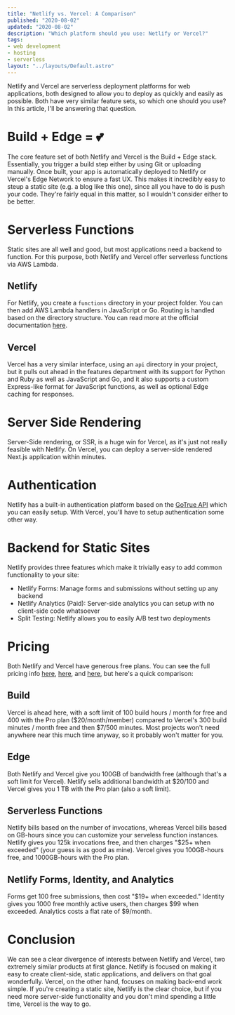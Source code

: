 ```yaml
---
title: "Netlify vs. Vercel: A Comparison"
published: "2020-08-02"
updated: "2020-08-02"
description: "Which platform should you use: Netlify or Vercel?"
tags:
- web development
- hosting
- serverless
layout: "../layouts/Default.astro"
---
```


Netlify and Vercel are serverless deployment platforms for web applications, both designed to allow you to deploy as quickly and easily as possible. Both have very similar feature sets, so which one should you use? In this article, I'll be answering that question.

# Build + Edge = :two_hearts:

The core feature set of both Netlify and Vercel is the Build + Edge stack. Essentially, you trigger a build step either by using Git or uploading manually. Once built, your app is automatically deployed to Netlify or Vercel's Edge Network to ensure a fast UX. This makes it incredibly easy to steup a static site (e.g. a blog like this one), since all you have to do is push your code. They're fairly equal in this matter, so I wouldn't consider either to be better.

# Serverless Functions

Static sites are all well and good, but most applications need a backend to function. For this purpose, both Netlify and Vercel offer serverless functions via AWS Lambda.

## Netlify

For Netlify, you create a `functions` directory in your project folder. You can then add AWS Lambda handlers in JavaScript or Go. Routing is handled based on the directory structure. You can read more at the official documentation [here](https://docs.netlify.com/functions/overview).

## Vercel

Vercel has a very similar interface, using an `api` directory in your project, but it pulls out ahead in the features department with its support for Python and Ruby as well as JavaScript and Go, and it also supports a custom Express-like format for JavaScript functions, as well as optional Edge caching for responses.

# Server Side Rendering

Server-Side rendering, or SSR, is a huge win for Vercel, as it's just not really feasible with Netlify. On Vercel, you can deploy a server-side rendered Next.js application within minutes.

# Authentication

Netlify has a built-in authentication platform based on the [GoTrue API](https://www.gotrueapi.org/) which you can easily setup. With Vercel, you'll have to setup authentication some other way.

# Backend for Static Sites

Netlify provides three features which make it trivially easy to add common functionality to your site:

- Netlify Forms: Manage forms and submissions without setting up any backend
- Netlify Analytics (Paid): Server-side analytics you can setup with no client-side code whatsoever
- Split Testing: Netlify allows you to easily A/B test two deployments

# Pricing

Both Netlify and Vercel have generous free plans. You can see the full pricing info [here](https://www.netlify.com/pricing/), [here](https://vercel.com/pricing), and [here](https://vercel.com/docs/platform/fair-use-policy), but here's a quick comparison:

## Build

Vercel is ahead here, with a soft limit of 100 build hours / month for free and 400 with the Pro plan (\$20/month/member) compared to Vercel's 300 build minutes / month free and then $7/500 minutes. Most projects won't need anywhere near this much time anyway, so it probably won't matter for you.

## Edge

Both Netlify and Vercel give you 100GB of bandwidth free (although that's a soft limit for Vercel). Netlify sells additional bandwidth at $20/100 and Vercel gives you 1 TB with the Pro plan (also a soft limit).

## Serverless Functions

Netlify bills based on the number of invocations, whereas Vercel bills based on GB-hours since you can customize your serveless function instances. Netlify gives you 125k invocations free, and then charges "$25+ when exceeded" (your guess is as good as mine). Vercel gives you 100GB-hours free, and 1000GB-hours with the Pro plan.

## Netlify Forms, Identity, and Analytics

Forms get 100 free submissions, then cost "\$19+ when exceeded." Identity gives you 1000 free monthly active users, then charges \$99 when exceeded. Analytics costs a flat rate of $9/month.

# Conclusion

We can see a clear divergence of interests between Netlify and Vercel, two extremely similar products at first glance. Netlify is focused on making it easy to create client-side, static applications, and delivers on that goal wonderfully. Vercel, on the other hand, focuses on making back-end work simple. If you're creating a static site, Netlify is the clear choice, but if you need more server-side functionality and you don't mind spending a little time, Vercel is the way to go.

